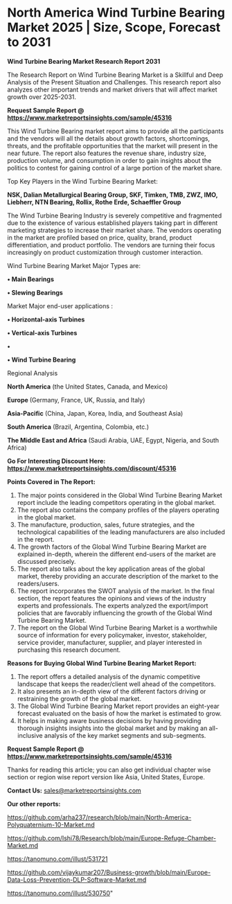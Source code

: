 # North America Wind Turbine Bearing Market 2025 | Size, Scope, Forecast to 2031

<strong>Wind Turbine Bearing Market Research Report 2031</strong>

The Research Report on Wind Turbine Bearing Market is a Skillful and Deep Analysis of the Present Situation and Challenges. This research report also analyzes other important trends and market drivers that will affect market growth over 2025-2031.

<strong>Request Sample Report @ <a href=https://www.marketreportsinsights.com/sample/45316>https://www.marketreportsinsights.com/sample/45316</a></strong>

This Wind Turbine Bearing market report aims to provide all the participants and the vendors will all the details about growth factors, shortcomings, threats, and the profitable opportunities that the market will present in the near future. The report also features the revenue share, industry size, production volume, and consumption in order to gain insights about the politics to contest for gaining control of a large portion of the market share.

Top Key Players in the Wind Turbine Bearing Market:

<strong>NSK, Dalian Metallurgical Bearing Group, SKF, Timken, TMB, ZWZ, IMO, Liebherr, NTN Bearing, Rollix, Rothe Erde, Schaeffler Group</strong>

The Wind Turbine Bearing Industry is severely competitive and fragmented due to the existence of various established players taking part in different marketing strategies to increase their market share. The vendors operating in the market are profiled based on price, quality, brand, product differentiation, and product portfolio. The vendors are turning their focus increasingly on product customization through customer interaction.

Wind Turbine Bearing Market Major Types are:

<strong>•  Main Bearings

•  Slewing Bearings</strong>

Market Major end-user applications :

<strong>•  Horizontal-axis Turbines

•  Vertical-axis Turbines

•  

•  Wind Turbine Bearing</strong>

Regional Analysis

</u><strong><b>North America</b></strong> (the United States, Canada, and Mexico)

<strong><b>Europe </b></strong>(Germany, France, UK, Russia, and Italy)

<strong><b>Asia-Pacific</b></strong> (China, Japan, Korea, India, and Southeast Asia)

<strong><b>South America</b></strong> (Brazil, Argentina, Colombia, etc.)

<strong><b>The Middle East and Africa</b></strong> (Saudi Arabia, UAE, Egypt, Nigeria, and South Africa)

<strong>Go For Interesting Discount Here: <a href=https://www.marketreportsinsights.com/discount/45316>https://www.marketreportsinsights.com/discount/45316</a></strong>

<strong>Points Covered in The Report:</strong>
<ol>
  <li>The major points considered in the Global Wind Turbine Bearing Market report include the leading competitors operating in the global market.</li>
  <li>The report also contains the company profiles of the players operating in the global market.</li>
  <li>The manufacture, production, sales, future strategies, and the technological capabilities of the leading manufacturers are also included in the report.</li>
  <li>The growth factors of the Global Wind Turbine Bearing Market are explained in-depth, wherein the different end-users of the market are discussed precisely.</li>
  <li>The report also talks about the key application areas of the global market, thereby providing an accurate description of the market to the readers/users.</li>
  <li>The report incorporates the SWOT analysis of the market. In the final section, the report features the opinions and views of the industry experts and professionals. The experts analyzed the export/import policies that are favorably influencing the growth of the Global Wind Turbine Bearing Market.</li>
  <li>The report on the Global Wind Turbine Bearing Market is a worthwhile source of information for every policymaker, investor, stakeholder, service provider, manufacturer, supplier, and player interested in purchasing this research document.</li>
</ol>
<strong>Reasons for Buying Global Wind Turbine Bearing Market Report:</strong>

<ol>
  <li>The report offers a detailed analysis of the dynamic competitive landscape that keeps the reader/client well ahead of the competitors.</li>
  <li>It also presents an in-depth view of the different factors driving or restraining the growth of the global market.</li>
  <li>The Global Wind Turbine Bearing Market report provides an eight-year forecast evaluated on the basis of how the market is estimated to grow.</li>
  <li>It helps in making aware business decisions by having providing thorough insights insights into the global market and by making an all-inclusive analysis of the key market segments and sub-segments.</li>
</ol>
<strong>Request Sample Report @ <a href=https://www.marketreportsinsights.com/sample/45316>https://www.marketreportsinsights.com/sample/45316</a></strong>


Thanks for reading this article; you can also get individual chapter wise section or region wise report version like Asia, United States, Europe.

<strong>Contact Us:</strong>
sales@marketreportsinsights.com

<strong>Our other reports:</strong>

<a href=https://github.com/arha237/research/blob/main/North-America-Polyquaternium-10-Market.md>https://github.com/arha237/research/blob/main/North-America-Polyquaternium-10-Market.md</a>

<a href=https://github.com/Ishi78/Research/blob/main/Europe-Refuge-Chamber-Market.md>https://github.com/Ishi78/Research/blob/main/Europe-Refuge-Chamber-Market.md</a>

<a href=https://tanomuno.com/illust/531721>https://tanomuno.com/illust/531721</a>

<a href=https://github.com/vijaykumar207/Business-growth/blob/main/Europe-Data-Loss-Prevention-DLP-Software-Market.md>https://github.com/vijaykumar207/Business-growth/blob/main/Europe-Data-Loss-Prevention-DLP-Software-Market.md</a>

<a href=https://tanomuno.com/illust/530750>https://tanomuno.com/illust/530750</a>"
